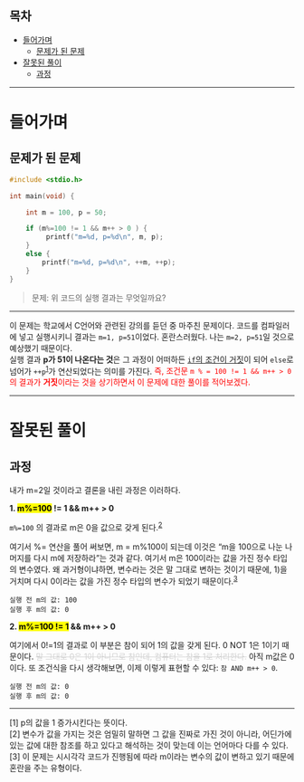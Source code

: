 
## 목차
- [들어가며](#들어가며)
    - [문제가 된 문제](#문제가-된-문제)
- [잘못된 풀이](#잘못된-풀이)
    - [과정](#과정)

---


# 들어가며
## 문제가 된 문제
```C
#include <stdio.h>

int main(void) {

    int m = 100, p = 50;

    if (m%=100 != 1 && m++ > 0 ) {
         printf("m=%d, p=%d\n", m, p);
    }
    else {
        printf("m=%d, p=%d\n", ++m, ++p);
    }
}
```
> 문제: 위 코드의 실행 결과는 무엇일까요?

---


이 문제는 학교에서 C언어와 관련된 강의를 듣던 중 마주친 문제이다. 코드를 컴파일러에 넣고 실행시키니 결과는 `m=1, p=51`이었다. 혼란스러웠다. 나는 `m=2, p=51`일 것으로 예상했기 때문이다. <br>실행 결과 **p가 51이 나온다는 것**은 그 과정이 어떠하든 <U>`if`의 조건이 거짓</U>이 되어 `else`로 넘어가 `++p`<sup>[1](#footnote_1)</sup>가 연산되었다는 의미를 가진다. <span style="color:red">즉, 조건문 `m % = 100 != 1 && m++ > 0` 의 결과가 **거짓**이라는 것을 상기하면서 이 문제에 대한 풀이를 적어보겠다.</span>

---

# 잘못된 풀이
## 과정
내가 m=2일 것이라고 결론을 내린 과정은 이러하다.

**1. <mark>m%=100</mark> != 1 && m++ > 0**

`m%=100` 의 결과로 m은 0을 값으로 갖게 된다.<sup>[2](#footnote_2)</span> 

여기서 %= 연산을 풀어 써보면, m = m%100이 되는데 이것은 “m을 100으로 나눈 나머지를 다시 m에 저장하라”는 것과 같다. 여기서 m은 100이라는 값을 가진 정수 타입의 변수였다. 왜 과거형이냐하면, 변수라는 것은 말 그대로 변하는 것이기 때문에, 1)을 거치며 다시 0이라는 값을 가진 정수 타입의 변수가 되었기 때문이다.<sup>[3](#footnote_3)</span>


```
실행 전 m의 값: 100
실행 후 m의 값: 0
```

**2. <mark>m%=100 != 1</mark> && m++ > 0**

여기에서 0!=1의 결과로 이 부분은 참이 되어 1의 값을 갖게 된다.
0 NOT 1은 1이기 때문이다. <span style="color:#d2d2d2">~~말 그대로 0은 1이 아니므로 참인데, 컴퓨터는 참을 1로 처리한다.~~</span>
 아직 m값은 0이다.
또 조건식을 다시 생각해보면, 이제 이렇게 표현할 수 있다:
`참 AND m++ > 0`.

```
실행 전 m의 값: 0
실행 후 m의 값: 0
```





<!--주석--->
---
<a name="footnote_1">[1]</a> p의 값을 1 증가시킨다는 뜻이다.<br>
<a name="footnote_2">[2]</a> 변수가 값을 가지는 것은 엄밀히 말하면 그 값을 진짜로 가진 것이 아니라, 어딘가에 있는 값에 대한 참조를 하고 있다고 해석하는 것이 맞는데 이는 언어마다 다를 수 있다.<br>
<a name="footnote_3">[3]</a> 이 문제는 시시각각 코드가 진행됨에 따라 m이라는 변수의 값이 변하고 있기 때문에 혼란을 주는 유형이다.
